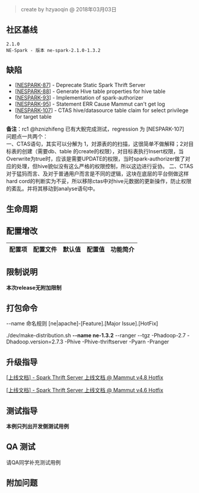 > create by hzyaoqin @ 2018年03月03日

## 社区基线

    2.1.0
    NE-Spark - 版本 ne-spark-2.1.0-1.3.2
                                                                                                                                                                            
<h2> 缺陷
</h2>
<ul>
<li>[<a href='http://jira.netease.com/browse/NESPARK-87'>NESPARK-87</a>] -         Deprecate Static Spark Thrift Server
</li>
<li>[<a href='http://jira.netease.com/browse/NESPARK-88'>NESPARK-88</a>] -         Generate Hive table properties for hive table
</li>
<li>[<a href='http://jira.netease.com/browse/NESPARK-93'>NESPARK-93</a>] -         Implementation of spark-authorizer
</li>
<li>[<a href='http://jira.netease.com/browse/NESPARK-95'>NESPARK-95</a>] -         Statement ERR Cause Mammut can&#39;t get log 
</li>
<li>[<a href='http://jira.netease.com/browse/NESPARK-107'>NESPARK-107</a>] -         CTAS hive/datasource table claim for select privilege for target table
</li>
</ul>

**备注**：rc1 @hznizhifeng 已有大鲵完成测试，regression 为 [NESPARK-107]    
问题点一共两个：    
一、CTAS语句，其实可以分解为 1，対源表的的扫描，这很简单不做解释；2对目标表的创建（需要db、table 的create的权限），对目标表执行Insert权限，当Overwrite为true时，应该是需要UPDATE的权限，当时spark-authorizer做了对应的处理，但hive貌似没有这么严格的权限控制，所以这边进行妥协。
二、CTAS对于猛犸而言、及对于普通用户而言是不同的逻辑，这块在底层的平台侧做这样hard cord的判断实为不妥，所以移除ctas中对hive元数据的更新操作，防止权限的紊乱。并将其移动到analyse语句中。
                                                                        

## 生命周期

## 配置增改

|配置项 | 配置文件|  默认值|配置值| 功能简介|   
|---|---|---|---|---|    

## 限制说明

**本次release无附加限制**

## 打包命令
--name 命名规则 [ne|apache]-[Feature].[Major Issue].[HotFix]     

./dev/make-distribution.sh **--name ne-1.3.2** --ranger --tgz -Phadoop-2.7 -Dhadoop.version=2.7.3 -Phive -Phive-thriftserver -Pyarn -Pranger

## 升级指导

[[上线文档] - Spark Thrift Server 上线文档 @ Mammut v4.8 Hotfix](https://g.hz.netease.com/hadoop/Spark-Skills/issues/32)

[[上线文档] - Spark Thrift Server 上线文档 @ Mammut v4.6 Hotfix](https://g.hz.netease.com/hadoop/Spark-Skills/issues/28)

## 测试指导

**本例只列出开发侧测试用例**


## QA 测试

请QA同学补充测试用例

## 附加问题

